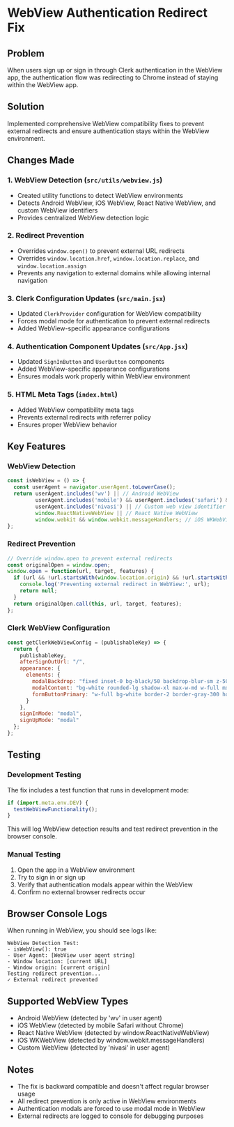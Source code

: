 # WebView Authentication Redirect Fix

## Problem
When users sign up or sign in through Clerk authentication in the WebView app, the authentication flow was redirecting to Chrome instead of staying within the WebView app.

## Solution
Implemented comprehensive WebView compatibility fixes to prevent external redirects and ensure authentication stays within the WebView environment.

## Changes Made

### 1. WebView Detection (`src/utils/webview.js`)
- Created utility functions to detect WebView environments
- Detects Android WebView, iOS WebView, React Native WebView, and custom WebView identifiers
- Provides centralized WebView detection logic

### 2. Redirect Prevention
- Overrides `window.open()` to prevent external URL redirects
- Overrides `window.location.href`, `window.location.replace`, and `window.location.assign`
- Prevents any navigation to external domains while allowing internal navigation

### 3. Clerk Configuration Updates (`src/main.jsx`)
- Updated `ClerkProvider` configuration for WebView compatibility
- Forces modal mode for authentication to prevent external redirects
- Added WebView-specific appearance configurations

### 4. Authentication Component Updates (`src/App.jsx`)
- Updated `SignInButton` and `UserButton` components
- Added WebView-specific appearance configurations
- Ensures modals work properly within WebView environment

### 5. HTML Meta Tags (`index.html`)
- Added WebView compatibility meta tags
- Prevents external redirects with referrer policy
- Ensures proper WebView behavior

## Key Features

### WebView Detection
```javascript
const isWebView = () => {
  const userAgent = navigator.userAgent.toLowerCase();
  return userAgent.includes('wv') || // Android WebView
         userAgent.includes('mobile') && userAgent.includes('safari') && !userAgent.includes('chrome') || // iOS WebView
         userAgent.includes('nivasi') || // Custom web view identifier
         window.ReactNativeWebView || // React Native WebView
         window.webkit && window.webkit.messageHandlers; // iOS WKWebView
};
```

### Redirect Prevention
```javascript
// Override window.open to prevent external redirects
const originalOpen = window.open;
window.open = function(url, target, features) {
  if (url && !url.startsWith(window.location.origin) && !url.startsWith('/')) {
    console.log('Preventing external redirect in WebView:', url);
    return null;
  }
  return originalOpen.call(this, url, target, features);
};
```

### Clerk WebView Configuration
```javascript
const getClerkWebViewConfig = (publishableKey) => {
  return {
    publishableKey,
    afterSignOutUrl: "/",
    appearance: {
      elements: {
        modalBackdrop: "fixed inset-0 bg-black/50 backdrop-blur-sm z-50",
        modalContent: "bg-white rounded-lg shadow-xl max-w-md w-full mx-4",
        formButtonPrimary: "w-full bg-white border-2 border-gray-300 hover:bg-gray-50 text-gray-700 py-3 text-lg font-semibold"
      }
    },
    signInMode: "modal",
    signUpMode: "modal"
  };
};
```

## Testing

### Development Testing
The fix includes a test function that runs in development mode:
```javascript
if (import.meta.env.DEV) {
  testWebViewFunctionality();
}
```

This will log WebView detection results and test redirect prevention in the browser console.

### Manual Testing
1. Open the app in a WebView environment
2. Try to sign in or sign up
3. Verify that authentication modals appear within the WebView
4. Confirm no external browser redirects occur

## Browser Console Logs
When running in WebView, you should see logs like:
```
WebView Detection Test:
- isWebView(): true
- User Agent: [WebView user agent string]
- Window location: [current URL]
- Window origin: [current origin]
Testing redirect prevention...
✓ External redirect prevented
```

## Supported WebView Types
- Android WebView (detected by 'wv' in user agent)
- iOS WebView (detected by mobile Safari without Chrome)
- React Native WebView (detected by window.ReactNativeWebView)
- iOS WKWebView (detected by window.webkit.messageHandlers)
- Custom WebView (detected by 'nivasi' in user agent)

## Notes
- The fix is backward compatible and doesn't affect regular browser usage
- All redirect prevention is only active in WebView environments
- Authentication modals are forced to use modal mode in WebView
- External redirects are logged to console for debugging purposes 